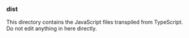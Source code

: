 ### dist

This directory contains the JavaScript files transpiled from TypeScript. \
Do not edit anything in here directly.